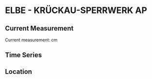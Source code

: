 # ELBE - KRÜCKAU-SPERRWERK AP

## Current Measurement

Current measurement: <Value topic="rivers/pegel-online/ELBE/KRÜCKAU-SPERRWERK_AP/measurementValue"/> cm

## Time Series

<TimeSeries topic="rivers/pegel-online/ELBE/KRÜCKAU-SPERRWERK_AP/measurementValue" period="week" />

## Location

<WorldMap>
  <Marker lat="53.71614061543577" lon="9.526336706347767" labelTopic="rivers/pegel-online/ELBE/KRÜCKAU-SPERRWERK_AP" />
</WorldMap>
